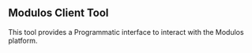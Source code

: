 ## Modulos Client Tool

This tool provides a Programmatic interface to interact with the Modulos platform.